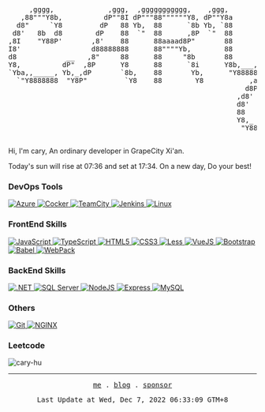 <pre align="center" style="background-color: unset;">

     ,gggg,             ,ggg,  ,ggggggggggg,    ,ggg,         gg 
   ,88"""Y8b,          dP""8I dP"""88""""""Y8, dP""Y8a        88 
  d8"     `Y8         dP   88 Yb,  88      `8b Yb, `88        88 
 d8'   8b  d8        dP    88  `"  88      ,8P  `"  88        88 
,8I    "Y88P'       ,8'    88      88aaaad8P"       88        88 
I8'                 d88888888      88""""Yb,        88        88 
d8            __   ,8"     88      88     "8b       88       ,88 
Y8,          dP"  ,8P      Y8      88      `8i      Y8b,___,d888 
`Yba,,_____, Yb,_,dP       `8b,    88       Yb,      "Y88888P"88,
  `"Y8888888  "Y8P"         `Y8    88        Y8           ,ad8888
                                                         d8P" 88 
                                                       ,d8'   88 
                                                       d8'    88 
                                                       88     88 
                                                       Y8,_ _,88 
                                                        "Y888P"  

</pre>
Hi, I'm cary, An ordinary developer in GrapeCity Xi'an.

Today's sun will rise at 07:36 and set at 17:34. On a new day, Do your best!

<p>
    <h3>DevOps Tools</h3>
    <a href="https://azure.microsoft.com/en-in/" target="_blank" rel="noreferrer">
        <img alt="Azure" src="https://img.shields.io/badge/-Azure-ffffff?style=flat-square&logo=azuredevops&logoColor=0078D7" />
      </a><a href="https://www.docker.com/" target="_blank" rel="noreferrer">
        <img alt="Cocker" src="https://img.shields.io/badge/-Cocker-ffffff?style=flat-square&logo=docker&logoColor=2496ED" />
      </a><a href="https://www.jetbrains.com/teamcity/" target="_blank" rel="noreferrer">
        <img alt="TeamCity" src="https://img.shields.io/badge/-TeamCity-ffffff?style=flat-square&logo=teamcity&logoColor=000000" />
      </a><a href="https://www.jenkins.io" target="_blank" rel="noreferrer">
        <img alt="Jenkins" src="https://img.shields.io/badge/-Jenkins-ffffff?style=flat-square&logo=jenkins&logoColor=D24939" />
      </a><a href="https://www.linux.org/" target="_blank" rel="noreferrer">
        <img alt="Linux" src="https://img.shields.io/badge/-Linux-ffffff?style=flat-square&logo=linux&logoColor=FCC624" />
      </a>
</p>
<p>
    <h3>FrontEnd Skills</h3>
    <a href="https://developer.mozilla.org/en-US/docs/Web/JavaScript" target="_blank" rel="noreferrer">
        <img alt="JavaScript" src="https://img.shields.io/badge/-JavaScript-ffffff?style=flat-square&logo=javascript&logoColor=F7DF1E" />
      </a><a href="https://www.typescriptlang.org/" target="_blank" rel="noreferrer">
        <img alt="TypeScript" src="https://img.shields.io/badge/-TypeScript-ffffff?style=flat-square&logo=typescript&logoColor=3178C6" />
      </a><a href="https://www.w3.org/html/" target="_blank" rel="noreferrer">
        <img alt="HTML5" src="https://img.shields.io/badge/-HTML5-ffffff?style=flat-square&logo=html5&logoColor=E34F26" />
      </a><a href="https://www.w3schools.com/css/" target="_blank" rel="noreferrer">
        <img alt="CSS3" src="https://img.shields.io/badge/-CSS3-ffffff?style=flat-square&logo=css3&logoColor=1572B6" />
      </a><a href="https://lesscss.org/" target="_blank" rel="noreferrer">
        <img alt="Less" src="https://img.shields.io/badge/-Less-ffffff?style=flat-square&logo=less&logoColor=1D365D" />
      </a><a href="https://vuejs.org/" target="_blank" rel="noreferrer">
        <img alt="VueJS" src="https://img.shields.io/badge/-VueJS-ffffff?style=flat-square&logo=vuedotjs&logoColor=4FC08D" />
      </a><a href="https://getbootstrap.com" target="_blank" rel="noreferrer">
        <img alt="Bootstrap" src="https://img.shields.io/badge/-Bootstrap-ffffff?style=flat-square&logo=bootstrap&logoColor=7952B3" />
      </a><a href="https://babeljs.io/" target="_blank" rel="noreferrer">
        <img alt="Babel" src="https://img.shields.io/badge/-Babel-ffffff?style=flat-square&logo=babel&logoColor=F9DC3E" />
      </a><a href="https://webpack.js.org" target="_blank" rel="noreferrer">
        <img alt="WebPack" src="https://img.shields.io/badge/-WebPack-ffffff?style=flat-square&logo=webpack&logoColor=8DD6F9" />
      </a>
</p>
<p>
    <h3>BackEnd Skills</h3>
    <a href="https://dotnet.microsoft.com/" target="_blank" rel="noreferrer">
        <img alt=".NET" src="https://img.shields.io/badge/-.NET-ffffff?style=flat-square&logo=dotnet&logoColor=512BD4" />
      </a><a href="https://www.microsoft.com/en-us/sql-server/" target="_blank" rel="noreferrer">
        <img alt="SQL Server" src="https://img.shields.io/badge/-SQL Server-ffffff?style=flat-square&logo=microsoftsqlserver&logoColor=CC2927" />
      </a><a href="https://nodejs.org" target="_blank" rel="noreferrer">
        <img alt="NodeJS" src="https://img.shields.io/badge/-NodeJS-ffffff?style=flat-square&logo=nodedotjs&logoColor=339933" />
      </a><a href="https://expressjs.com" target="_blank" rel="noreferrer">
        <img alt="Express" src="https://img.shields.io/badge/-Express-ffffff?style=flat-square&logo=express&logoColor=000000" />
      </a><a href="https://www.mysql.com/" target="_blank" rel="noreferrer">
        <img alt="MySQL" src="https://img.shields.io/badge/-MySQL-ffffff?style=flat-square&logo=mysql&logoColor=4479A1" />
      </a>
</p>
<p>
    <h3>Others</h3>
    <a href="https://git-scm.com/" target="_blank" rel="noreferrer">
        <img alt="Git" src="https://img.shields.io/badge/-Git-ffffff?style=flat-square&logo=git&logoColor=F05032" />
      </a><a href="https://www.nginx.com" target="_blank" rel="noreferrer">
        <img alt="NGINX" src="https://img.shields.io/badge/-NGINX-ffffff?style=flat-square&logo=nginx&logoColor=009639" />
      </a>
</p>

<p>
  <h3>Leetcode</h3>
  <img src="https://github-readme-streak-stats.herokuapp.com/?user=cary-hu&" alt="cary-hu" />
</p>

------------

<p align="center">
<samp>
  <a href="https://cary.zhongting.icu">me</a> .
  <a href="https://docs.zhongting.icu">blog</a> .
  <a href="https://github.com/sponsors/cary-hu">sponsor</a>
</samp>
</p>
<p align="center">
<samp>
  Last Update at Wed, Dec 7, 2022 06:33:09 GTM+8
</samp>
</p>